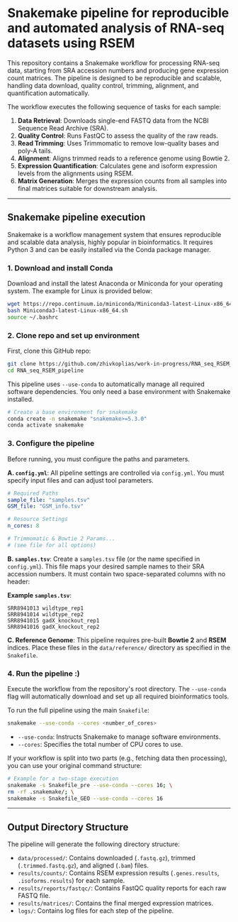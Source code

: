 # Snakemake pipeline for reproducible and automated analysis of RNA-seq datasets using RSEM

This repository contains a Snakemake workflow for processing RNA-seq data, starting from SRA accession numbers and producing gene expression count matrices. The pipeline is designed to be reproducible and scalable, handling data download, quality control, trimming, alignment, and quantification automatically.

The workflow executes the following sequence of tasks for each sample:
1.  **Data Retrieval**: Downloads single-end FASTQ data from the NCBI Sequence Read Archive (SRA).
2.  **Quality Control**: Runs FastQC to assess the quality of the raw reads.
3.  **Read Trimming**: Uses Trimmomatic to remove low-quality bases and poly-A tails.
4.  **Alignment**: Aligns trimmed reads to a reference genome using Bowtie 2.
5.  **Expression Quantification**: Calculates gene and isoform expression levels from the alignments using RSEM.
6.  **Matrix Generation**: Merges the expression counts from all samples into final matrices suitable for downstream analysis.

---
## Snakemake pipeline execution

Snakemake is a workflow management system that ensures reproducible and scalable data analysis, highly popular in bioinformatics. It requires Python 3 and can be easily installed via the Conda package manager.

### 1. Download and install Conda

Download and install the latest Anaconda or Miniconda for your operating system. The example for Linux is provided below:

```bash
wget https://repo.continuum.io/miniconda/Miniconda3-latest-Linux-x86_64.sh
bash Miniconda3-latest-Linux-x86_64.sh
source ~/.bashrc
```

### 2. Clone repo and set up environment

First, clone this GitHub repo:

```bash
git clone https://github.com/zhivkoplias/work-in-progress/RNA_seq_RSEM_pipeline
cd RNA_seq_RSEM_pipeline
```
This pipeline uses `--use-conda` to automatically manage all required software dependencies. You only need a base environment with Snakemake installed.

```bash
# Create a base environment for snakemake
conda create -n snakemake "snakemake>=5.3.0"
conda activate snakemake
```

### 3. Configure the pipeline

Before running, you must configure the paths and parameters.

**A. `config.yml`**:
All pipeline settings are controlled via `config.yml`. You must specify input files and can adjust tool parameters.

```yaml
# Required Paths
sample_file: "samples.tsv"
GSM_file: "GSM_info.tsv"

# Resource Settings
n_cores: 8

# Trimmomatic & Bowtie 2 Params...
# (see file for all options)
```

**B. `samples.tsv`**:
Create a `samples.tsv` file (or the name specified in `config.yml`). This file maps your desired sample names to their SRA accession numbers. It must contain two space-separated columns with no header:

**Example `samples.tsv`**:
```
SRR8941013 wildtype_rep1
SRR8941014 wildtype_rep2
SRR8941015 gadX_knockout_rep1
SRR8941016 gadX_knockout_rep2
```

**C. Reference Genome**:
This pipeline requires pre-built **Bowtie 2** and **RSEM** indices. Place these files in the `data/reference/` directory as specified in the `Snakefile`.

### 4. Run the pipeline :)

Execute the workflow from the repository's root directory. The `--use-conda` flag will automatically download and set up all required bioinformatics tools.

To run the full pipeline using the main `Snakefile`:
```bash
snakemake --use-conda --cores <number_of_cores>
```
*   `--use-conda`: Instructs Snakemake to manage software environments.
*   `--cores`: Specifies the total number of CPU cores to use.

If your workflow is split into two parts (e.g., fetching data then processing), you can use your original command structure:
```bash
# Example for a two-stage execution
snakemake -s Snakefile_pre --use-conda --cores 16; \
rm -rf .snakemake/; \
snakemake -s Snakefile_GEO --use-conda --cores 16
```

---
## Output Directory Structure

The pipeline will generate the following directory structure:

*   `data/processed/`: Contains downloaded (`.fastq.gz`), trimmed (`.trimmed.fastq.gz`), and aligned (`.bam`) files.
*   `results/counts/`: Contains RSEM expression results (`.genes.results`, `.isoforms.results`) for each sample.
*   `results/reports/fastqc/`: Contains FastQC quality reports for each raw FASTQ file.
*   `results/matrices/`: Contains the final merged expression matrices.
*   `logs/`: Contains log files for each step of the pipeline.

